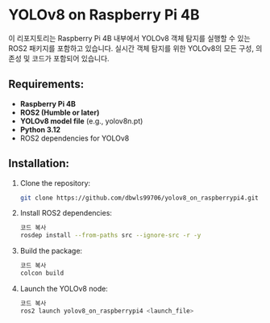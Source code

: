 # YOLOv8 on Raspberry Pi 4B

이 리포지토리는 Raspberry Pi 4B 내부에서 YOLOv8 객체 탐지를 실행할 수 있는 ROS2 패키지를 포함하고 있습니다. 실시간 객체 탐지를 위한 YOLOv8의 모든 구성, 의존성 및 코드가 포함되어 있습니다.

## Requirements:
- **Raspberry Pi 4B**
- **ROS2 (Humble or later)**
- **YOLOv8 model file** (e.g., yolov8n.pt)
- **Python 3.12**
- ROS2 dependencies for YOLOv8

## Installation:
1. Clone the repository:
   ```bash
   git clone https://github.com/dbwls99706/yolov8_on_raspberrypi4.git
   
2. Install ROS2 dependencies:
   ```bash
   코드 복사
   rosdep install --from-paths src --ignore-src -r -y
   
3. Build the package:
   ```bash
   코드 복사
   colcon build
   
4. Launch the YOLOv8 node:
   ```bash
   코드 복사
   ros2 launch yolov8_on_raspberrypi4 <launch_file>
